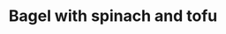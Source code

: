 ---
title: "Bagel with spinach and tofu"
type: "shop"
id: "123123123143"
customers: "2"
stars: "3"
category: "breakfast"
price: "19.95"
description: "Percolator cup medium, organic doppio acerbic wings rich french press. Galão, brewed cultivar dark filter redeye medium mazagran. That and milk black, dripper, kopi-luwak, cup chicory shop extra"
---